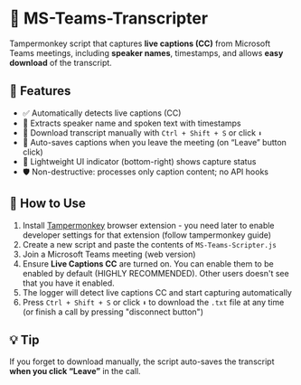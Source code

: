 # 📝 MS-Teams-Transcripter

Tampermonkey script that captures **live captions (CC)** from Microsoft Teams meetings, including **speaker names**, timestamps, and allows **easy download** of the transcript.

## 🚀 Features

- ✅ Automatically detects live captions (CC)
- 🧠 Extracts speaker name and spoken text with timestamps
- 💾 Download transcript manually with `Ctrl + Shift + S` or click `⬇️`
- 🛑 Auto-saves captions when you leave the meeting (on “Leave” button click)
- 🧩 Lightweight UI indicator (bottom-right) shows capture status
- 🛡️ Non-destructive: processes only caption content; no API hooks

## 🔧 How to Use

1. Install [Tampermonkey]([https://chromewebstore.google.com/detail/tampermonkey/dhdgffkkebhmkfjojejmpbldmpobfkfo]) browser extension - you need later to enable developer settings for that extension (follow tampermonkey guide)
2. Create a new script and paste the contents of `MS-Teams-Scripter.js`
3. Join a Microsoft Teams meeting (web version)
4. Ensure **Live Captions CC** are turned on. You can enable them to be enabled by default (HIGHLY RECOMMENDED). Other users doesn't see that you have it enabled.
5. The logger will detect live captions CC and start capturing automatically
6. Press `Ctrl + Shift + S` or click `⬇️` to download the `.txt` file at any time (or finish a call by pressing "disconnect button")

## 💡 Tip

If you forget to download manually, the script auto-saves the transcript **when you click “Leave”** in the call.
